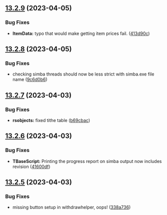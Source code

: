 ## [13.2.9](https://github.com/Torwent/WaspLib/compare/v13.2.8...v13.2.9) (2023-04-05)


### Bug Fixes

* **ItemData:** typo that would make getting item prices fail. ([413d90c](https://github.com/Torwent/WaspLib/commit/413d90cc094d24ac70c0db35e5e21859552fcb3c))



## [13.2.8](https://github.com/Torwent/WaspLib/compare/v13.2.7...v13.2.8) (2023-04-05)


### Bug Fixes

* checking simba threads should now be less strict with simba.exe file name ([9c6d0b6](https://github.com/Torwent/WaspLib/commit/9c6d0b611228e194162fadf25c9c8802b24e2f46))



## [13.2.7](https://github.com/Torwent/WaspLib/compare/v13.2.6...v13.2.7) (2023-04-03)


### Bug Fixes

* **rsobjects:** fixed tithe table ([b69cbac](https://github.com/Torwent/WaspLib/commit/b69cbac1f42741cba17dd98d002edef7267d6338))



## [13.2.6](https://github.com/Torwent/WaspLib/compare/v13.2.5...v13.2.6) (2023-04-03)


### Bug Fixes

* **TBaseScript:** Printing the progress report on simba output now includes revision ([41600df](https://github.com/Torwent/WaspLib/commit/41600df2df3970e12b4e29ce48f65b3cd98f21e7))



## [13.2.5](https://github.com/Torwent/WaspLib/compare/v13.2.4...v13.2.5) (2023-04-03)


### Bug Fixes

* missing button setup in withdrawhelper, oops! ([338a736](https://github.com/Torwent/WaspLib/commit/338a736d10bd0bb1cda4d858435c8d05ef870635))



